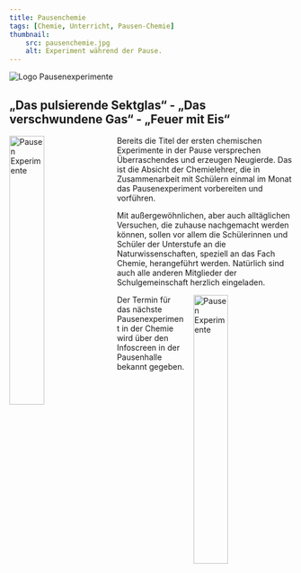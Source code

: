```yaml
---
title: Pausenchemie
tags: [Chemie, Unterricht, Pausen-Chemie]
thumbnail: 
    src: pausenchemie.jpg
    alt: Experiment während der Pause.
---
```

<img src="/images/chemie_head.gif" alt="Logo Pausenexperimente"></img>
<h2>„Das pulsierende Sektglas“ - „Das verschwundene Gas“ - „Feuer mit Eis“</h2>

<img src="/images/pausenexp_2.jpg" alt="Pausen Experimente" style="float: left; margin-right: 15px; width: 35%; margin-bottom: 15px"></img>
<p>
  Bereits die Titel der ersten chemischen Experimente in der Pause
  versprechen Überraschendes und erzeugen Neugierde.  Das ist die
  Absicht der Chemielehrer, die in Zusammenarbeit mit Schülern einmal
  im Monat das Pausenexperiment vorbereiten und vorführen.
</p>

<p> 
  Mit außergewöhnlichen, aber auch alltäglichen Versuchen, die zuhause
  nachgemacht werden können, sollen vor allem die Schülerinnen und
  Schüler der Unterstufe an die Naturwissenschaften, speziell an das
  Fach Chemie, herangeführt werden.  Natürlich sind auch alle anderen
  Mitglieder der Schulgemeinschaft herzlich eingeladen.
</p>
<img src="/images/pausenexp_1.jpg" alt="Pausen Experimente" style="float: right; margin-left: 15px; width: 35%; margin-bottom: 15px"></img>
<p>Der Termin für das nächste Pausenexperiment in der Chemie wird über den Infoscreen in der Pausenhalle bekannt gegeben.</p>